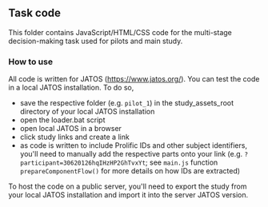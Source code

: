 ## Task code

This folder contains JavaScript/HTML/CSS code for the multi-stage decision-making task used for pilots and main study.

### How to use
All code is written for JATOS (https://www.jatos.org/). You can test the code in a local JATOS installation. To do so, 
- save the respective folder (e.g. `pilot_1`) in the study_assets_root directory of your local JATOS installation
- open the loader.bat script
- open local JATOS in a browser
- click study links and create a link
- as code is written to include Prolific IDs and other subject identifiers, you'll need to manually add the respective parts onto your link (e.g. `?participant=30620126hqIHzHP2GhTvxYt`; see `main.js` function `prepareComponentFlow()` for more details on how IDs are extracted)

To host the code on a public server, you'll need to export the study from your local JATOS installation and import it into the server JATOS version. 
